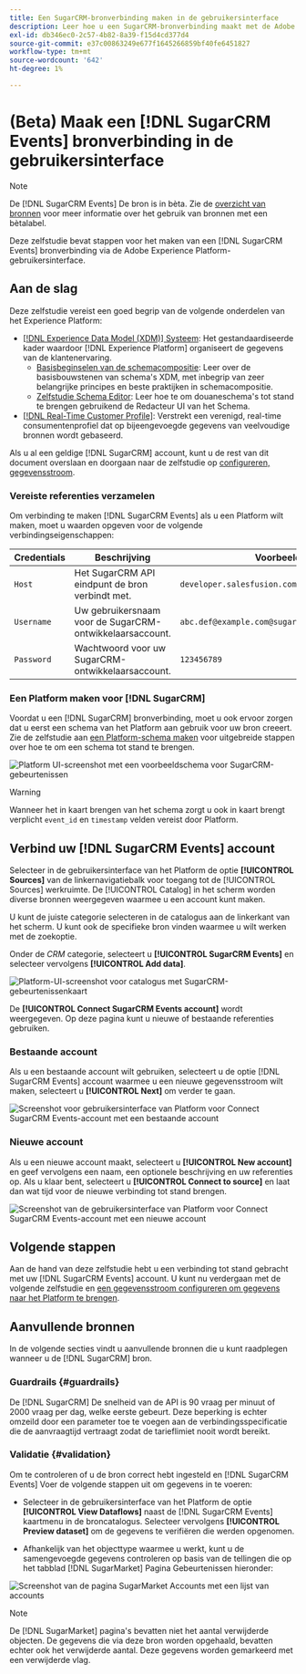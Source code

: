 ```yaml
---
title: Een SugarCRM-bronverbinding maken in de gebruikersinterface
description: Leer hoe u een SugarCRM-bronverbinding maakt met de Adobe Experience Platform-gebruikersinterface.
exl-id: db346ec0-2c57-4b82-8a39-f15d4cd377d4
source-git-commit: e37c00863249e677f1645266859bf40fe6451827
workflow-type: tm+mt
source-wordcount: '642'
ht-degree: 1%

---
```


# (Beta) Maak een [!DNL SugarCRM Events] bronverbinding in de gebruikersinterface

>[!NOTE]
>
>De [!DNL SugarCRM Events] De bron is in bèta. Zie de [overzicht van bronnen](../../../../home.md#terms-and-conditions) voor meer informatie over het gebruik van bronnen met een bètalabel.

Deze zelfstudie bevat stappen voor het maken van een [!DNL SugarCRM Events] bronverbinding via de Adobe Experience Platform-gebruikersinterface.

## Aan de slag

Deze zelfstudie vereist een goed begrip van de volgende onderdelen van het Experience Platform:

* [[!DNL Experience Data Model (XDM)] Systeem](../../../../../xdm/home.md): Het gestandaardiseerde kader waardoor [!DNL Experience Platform] organiseert de gegevens van de klantenervaring.
   * [Basisbeginselen van de schemacompositie](../../../../../xdm/schema/composition.md): Leer over de basisbouwstenen van schema&#39;s XDM, met inbegrip van zeer belangrijke principes en beste praktijken in schemacompositie.
   * [Zelfstudie Schema Editor](../../../../../xdm/tutorials/create-schema-ui.md): Leer hoe te om douaneschema&#39;s tot stand te brengen gebruikend de Redacteur UI van het Schema.
* [[!DNL Real-Time Customer Profile]](../../../../../profile/home.md): Verstrekt een verenigd, real-time consumentenprofiel dat op bijeengevoegde gegevens van veelvoudige bronnen wordt gebaseerd.

Als u al een geldige [!DNL SugarCRM] account, kunt u de rest van dit document overslaan en doorgaan naar de zelfstudie op [configureren, gegevensstroom](../../dataflow/crm.md).

### Vereiste referenties verzamelen

Om verbinding te maken [!DNL SugarCRM Events] als u een Platform wilt maken, moet u waarden opgeven voor de volgende verbindingseigenschappen:

| Credentials | Beschrijving | Voorbeeld |
| --- | --- | --- |
| `Host` | Het SugarCRM API eindpunt de bron verbindt met. | `developer.salesfusion.com` |
| `Username` | Uw gebruikersnaam voor de SugarCRM-ontwikkelaarsaccount. | `abc.def@example.com@sugarmarketdemo000.com` |
| `Password` | Wachtwoord voor uw SugarCRM-ontwikkelaarsaccount. | `123456789` |

### Een Platform maken voor [!DNL SugarCRM]

Voordat u een [!DNL SugarCRM] bronverbinding, moet u ook ervoor zorgen dat u eerst een schema van het Platform aan gebruik voor uw bron creeert. Zie de zelfstudie aan [een Platform-schema maken](../../../../../xdm/schema/composition.md) voor uitgebreide stappen over hoe te om een schema tot stand te brengen.

![Platform UI-screenshot met een voorbeeldschema voor SugarCRM-gebeurtenissen](../../../../images/tutorials/create/sugarcrm-events/sugarcrm-schema-events.png)

>[!WARNING]
>
>Wanneer het in kaart brengen van het schema zorgt u ook in kaart brengt verplicht `event_id` en `timestamp` velden vereist door Platform.

## Verbind uw [!DNL SugarCRM Events] account

Selecteer in de gebruikersinterface van het Platform de optie **[!UICONTROL Sources]** van de linkernavigatiebalk voor toegang tot de [!UICONTROL Sources] werkruimte. De [!UICONTROL Catalog] in het scherm worden diverse bronnen weergegeven waarmee u een account kunt maken.

U kunt de juiste categorie selecteren in de catalogus aan de linkerkant van het scherm. U kunt ook de specifieke bron vinden waarmee u wilt werken met de zoekoptie.

Onder de *CRM* categorie, selecteert u **[!UICONTROL SugarCRM Events]** en selecteer vervolgens **[!UICONTROL Add data]**.

![Platform-UI-screenshot voor catalogus met SugarCRM-gebeurtenissenkaart](../../../../images/tutorials/create/sugarcrm-events/catalog-sugarcrm-events.png)

De **[!UICONTROL Connect SugarCRM Events account]** wordt weergegeven. Op deze pagina kunt u nieuwe of bestaande referenties gebruiken.

### Bestaande account

Als u een bestaande account wilt gebruiken, selecteert u de optie [!DNL SugarCRM Events] account waarmee u een nieuwe gegevensstroom wilt maken, selecteert u **[!UICONTROL Next]** om verder te gaan.

![Screenshot voor gebruikersinterface van Platform voor Connect SugarCRM Events-account met een bestaande account](../../../../images/tutorials/create/sugarcrm-events/existing.png)

### Nieuwe account

Als u een nieuwe account maakt, selecteert u **[!UICONTROL New account]** en geef vervolgens een naam, een optionele beschrijving en uw referenties op. Als u klaar bent, selecteert u **[!UICONTROL Connect to source]** en laat dan wat tijd voor de nieuwe verbinding tot stand brengen.

![Screenshot van de gebruikersinterface van Platform voor Connect SugarCRM Events-account met een nieuwe account](../../../../images/tutorials/create/sugarcrm-events/new.png)

## Volgende stappen

Aan de hand van deze zelfstudie hebt u een verbinding tot stand gebracht met uw [!DNL SugarCRM Events] account. U kunt nu verdergaan met de volgende zelfstudie en [een gegevensstroom configureren om gegevens naar het Platform te brengen](../../dataflow/crm.md).

## Aanvullende bronnen

In de volgende secties vindt u aanvullende bronnen die u kunt raadplegen wanneer u de [!DNL SugarCRM] bron.

### Guardrails {#guardrails}

De [!DNL SugarCRM] De snelheid van de API is 90 vraag per minuut of 2000 vraag per dag, welke eerste gebeurt. Deze beperking is echter omzeild door een parameter toe te voegen aan de verbindingsspecificatie die de aanvraagtijd vertraagt zodat de tarieflimiet nooit wordt bereikt.

### Validatie {#validation}

Om te controleren of u de bron correct hebt ingesteld en [!DNL SugarCRM Events] Voer de volgende stappen uit om gegevens in te voeren:

* Selecteer in de gebruikersinterface van het Platform de optie **[!UICONTROL View Dataflows]** naast de [!DNL SugarCRM Events] kaartmenu in de broncatalogus. Selecteer vervolgens **[!UICONTROL Preview dataset]** om de gegevens te verifiëren die werden opgenomen.

* Afhankelijk van het objecttype waarmee u werkt, kunt u de samengevoegde gegevens controleren op basis van de tellingen die op het tabblad [!DNL SugarMarket] Pagina Gebeurtenissen hieronder:

![Screenshot van de pagina SugarMarket Accounts met een lijst van accounts](../../../../images/tutorials/create/sugarcrm-events/sugarmarket-events.png)

>[!NOTE]
>
>De [!DNL SugarMarket] pagina&#39;s bevatten niet het aantal verwijderde objecten. De gegevens die via deze bron worden opgehaald, bevatten echter ook het verwijderde aantal. Deze gegevens worden gemarkeerd met een verwijderde vlag.
